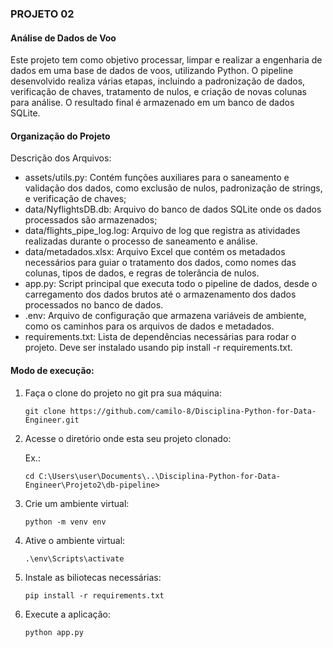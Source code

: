### PROJETO 02 
#### Análise de Dados de Voo

Este projeto tem como objetivo processar, limpar e realizar a engenharia de dados em uma base de dados de voos, utilizando Python. O pipeline desenvolvido realiza várias etapas, incluindo a padronização de dados, verificação de chaves, tratamento de nulos, e criação de novas colunas para análise. O resultado final é armazenado em um banco de dados SQLite.

#### Organização do Projeto

Descrição dos Arquivos:
- assets/utils.py: Contém funções auxiliares para o saneamento e validação dos dados, como exclusão de nulos, padronização de strings, e verificação de chaves;
- data/NyflightsDB.db: Arquivo do banco de dados SQLite onde os dados processados são armazenados;
- data/flights_pipe_log.log: Arquivo de log que registra as atividades realizadas durante o processo de saneamento e análise.
- data/metadados.xlsx: Arquivo Excel que contém os metadados necessários para guiar o tratamento dos dados, como nomes das colunas, tipos de dados, e regras de tolerância de nulos.
- app.py: Script principal que executa todo o pipeline de dados, desde o carregamento dos dados brutos até o armazenamento dos dados processados no banco de dados.
- .env: Arquivo de configuração que armazena variáveis de ambiente, como os caminhos para os arquivos de dados e metadados.
- requirements.txt: Lista de dependências necessárias para rodar o projeto. Deve ser instalado usando pip install -r requirements.txt.

#### Modo de execução:

1. Faça o clone do projeto no git pra sua máquina:

    `git clone https://github.com/camilo-8/Disciplina-Python-for-Data-Engineer.git`

2. Acesse o diretório onde esta seu projeto clonado:
    
    Ex.:

    `cd C:\Users\user\Documents\..\Disciplina-Python-for-Data-Engineer\Projeto2\db-pipeline>`

3. Crie um ambiente virtual:

    `python -m venv env`

4. Ative o ambiente virtual:

    `.\env\Scripts\activate`

5. Instale as biliotecas necessárias:

    `pip install -r requirements.txt`

6. Execute a aplicação:

    `python app.py`
